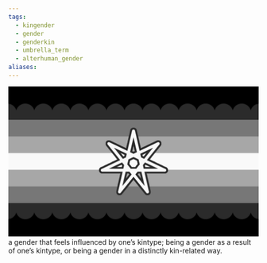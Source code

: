 ```yaml
---
tags:
  - kingender
  - gender
  - genderkin
  - umbrella_term
  - alterhuman_gender
aliases: 
---
```

![genderkin.png](../../../../images/genderkin.png)  
a gender that feels influenced by one’s kintype; being a gender as a result of one’s kintype, or being a gender in a distinctly kin-related way. 